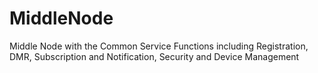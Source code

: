 # MiddleNode
Middle Node with the Common Service Functions including Registration, DMR, Subscription and Notification, Security and Device Management

